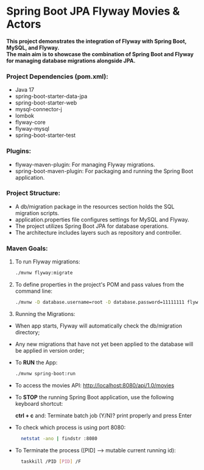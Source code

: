 # Spring Boot JPA Flyway Movies & Actors
**This project demonstrates the integration of Flyway with Spring Boot, MySQL, and Flyway.**  
**The main aim is to showcase the combination of Spring Boot and Flyway for managing database migrations alongside JPA.**

### Project Dependencies (pom.xml):
* Java 17
* spring-boot-starter-data-jpa
* spring-boot-starter-web
* mysql-connector-j
* lombok
* flyway-core
* flyway-mysql
* spring-boot-starter-test

### Plugins:
* flyway-maven-plugin: For managing Flyway migrations.
* spring-boot-maven-plugin: For packaging and running the Spring Boot application.

### Project Structure:
* A db/migration package in the resources section holds the SQL migration scripts.
* application.properties file configures settings for MySQL and Flyway.
* The project utilizes Spring Boot JPA for database operations.
* The architecture includes layers such as repository and controller.

### Maven Goals:
1. To run Flyway migrations:
   ```bash
   ./mvnw flyway:migrate
   
2. To define properties in the project's POM and pass values from the command line:
   ```bash
   ./mvnw -D database.username=root -D database.password=11111111 flyway:migrate
   
3. Running the Migrations:
- When app starts, Flyway will automatically check the db/migration directory;
- Any new migrations that have not yet been applied to the database will be applied in version order; 

- To **RUN** the App:
     ```bash
    ./mvnw spring-boot:run
   
- To access the movies API: [http://localhost:8080/api/1.0/movies](http://localhost:8080/api/1.0/movies)


- To **STOP** the running Spring Boot application, use the following keyboard shortcut:
     
    **ctrl + c** and: Terminate batch job (Y/N)? print properly and press Enter

- To check which process is using port 8080:
  ```bash
    netstat -ano | findstr :8080

- To Terminate the process ([PID] --> mutable current running id):
  ```bash
    taskkill /PID [PID] /F

